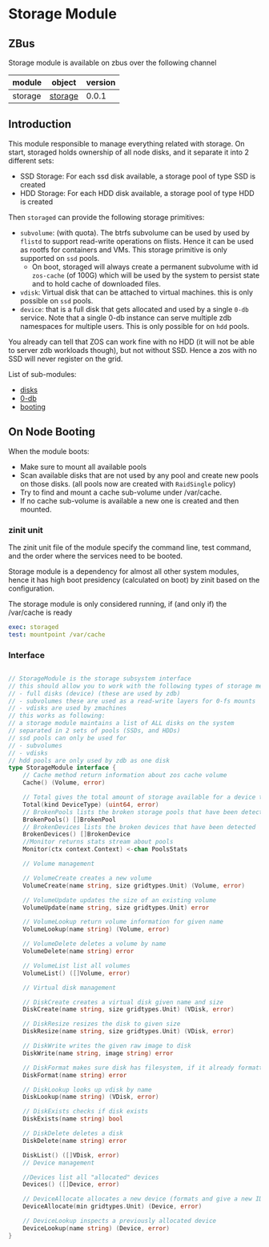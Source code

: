 # Storage Module

## ZBus

Storage module is available on zbus over the following channel

| module | object | version |
|--------|--------|---------|
| storage|[storage](#interface)| 0.0.1|

## Introduction

This module responsible to manage everything related with storage. On start, storaged holds ownership of all node disks, and it separate it into 2 different sets:

- SSD Storage: For each ssd disk available, a storage pool of type SSD is created
- HDD Storage: For each HDD disk available, a storage pool of type HDD is created

Then `storaged` can provide the following storage primitives:
- `subvolume`: (with quota). The btrfs subvolume can be used by used by `flistd` to support read-write operations on flists. Hence it can be used as rootfs for containers and VMs. This storage primitive is only supported on `ssd` pools.
    - On boot, storaged will always create a permanent subvolume with id `zos-cache` (of 100G) which will be used by the system to persist state and to hold cache of downloaded files.
- `vdisk`: Virtual disk that can be attached to virtual machines. this is only possible on `ssd` pools.
- `device`: that is a full disk that gets allocated and used by a single `0-db` service. Note that a single 0-db instance can serve multiple zdb namespaces for multiple users. This is only possible for on `hdd` pools.

You already can tell that ZOS can work fine with no HDD (it will not be able to server zdb workloads though), but not without SSD. Hence a zos with no SSD will never register on the grid.

List of sub-modules:

- [disks](#disk-sub-module)
- [0-db](#0-db-sub-module)
- [booting](#booting)

## On Node Booting

When the module boots:

- Make sure to mount all available pools
- Scan available disks that are not used by any pool and create new pools on those disks. (all pools now are created with `RaidSingle` policy)
- Try to find and mount a cache sub-volume under /var/cache.
- If no cache sub-volume is available a new one is created and then mounted.

### zinit unit

The zinit unit file of the module specify the command line,  test command, and the order where the services need to be booted.

Storage module is a dependency for almost all other system modules, hence it has high boot presidency (calculated on boot) by zinit based on the configuration.

The storage module is only considered running, if (and only if) the /var/cache is ready

```yaml
exec: storaged
test: mountpoint /var/cache
```

### Interface

```go

// StorageModule is the storage subsystem interface
// this should allow you to work with the following types of storage medium
// - full disks (device) (these are used by zdb)
// - subvolumes these are used as a read-write layers for 0-fs mounts
// - vdisks are used by zmachines
// this works as following:
// a storage module maintains a list of ALL disks on the system
// separated in 2 sets of pools (SSDs, and HDDs)
// ssd pools can only be used for
// - subvolumes
// - vdisks
// hdd pools are only used by zdb as one disk
type StorageModule interface {
	// Cache method return information about zos cache volume
	Cache() (Volume, error)

	// Total gives the total amount of storage available for a device type
	Total(kind DeviceType) (uint64, error)
	// BrokenPools lists the broken storage pools that have been detected
	BrokenPools() []BrokenPool
	// BrokenDevices lists the broken devices that have been detected
	BrokenDevices() []BrokenDevice
	//Monitor returns stats stream about pools
	Monitor(ctx context.Context) <-chan PoolsStats

	// Volume management

	// VolumeCreate creates a new volume
	VolumeCreate(name string, size gridtypes.Unit) (Volume, error)

	// VolumeUpdate updates the size of an existing volume
	VolumeUpdate(name string, size gridtypes.Unit) error

	// VolumeLookup return volume information for given name
	VolumeLookup(name string) (Volume, error)

	// VolumeDelete deletes a volume by name
	VolumeDelete(name string) error

	// VolumeList list all volumes
	VolumeList() ([]Volume, error)

	// Virtual disk management

	// DiskCreate creates a virtual disk given name and size
	DiskCreate(name string, size gridtypes.Unit) (VDisk, error)

	// DiskResize resizes the disk to given size
	DiskResize(name string, size gridtypes.Unit) (VDisk, error)

	// DiskWrite writes the given raw image to disk
	DiskWrite(name string, image string) error

	// DiskFormat makes sure disk has filesystem, if it already formatted nothing happens
	DiskFormat(name string) error

	// DiskLookup looks up vdisk by name
	DiskLookup(name string) (VDisk, error)

	// DiskExists checks if disk exists
	DiskExists(name string) bool

	// DiskDelete deletes a disk
	DiskDelete(name string) error

	DiskList() ([]VDisk, error)
	// Device management

	//Devices list all "allocated" devices
	Devices() ([]Device, error)

	// DeviceAllocate allocates a new device (formats and give a new ID)
	DeviceAllocate(min gridtypes.Unit) (Device, error)

	// DeviceLookup inspects a previously allocated device
	DeviceLookup(name string) (Device, error)
}
```
